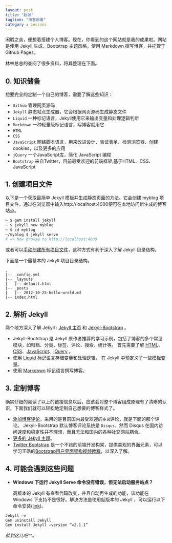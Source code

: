 ```yaml
---
layout: post
title: "起源"
tagline: "博客部署"
category : Lessons
---
```


闲暇之余，便想着搭建个人博客。现在，你看到的这个网站就是我的成果啦。网站是使用 Jekyll 生成，Bootstrap 主题风格，使用 Markdown 撰写博客，并托管于 Github Pages。

林林总总的查阅了很多资料，将其整理在下面。

## 0. 知识储备
 
想要完全的定制一个自己的博客，需要了解这些知识： 

* `Github` 管理网页源码
* `Jekyll` 静态站点生成器，它会根据网页源码生成静态文件
* `Liquid` 一种标记语言，Jekyll使用它来输出变量和处理逻辑判断
* `Markdown` 一种轻量级标记语言，写博客就用它
* `HTML`
* `CSS`
* `JavaScript` 网络脚本语言，用来改进设计、验证表单、检测浏览器、创建cookies，以及更多的应用
* `jQuery` 一个JavaScript库，简化 JavaScript 编程
* `Bootstrap` 来自Twitter，目前最受欢迎的前端框架,基于HTML、CSS、JavaScript
 
## 1. 创建项目文件

以下是一个获取最简单 Jekyll 模板并生成静态页面的方法。它会创建 myblog 项目文件，通过在浏览器中输入http://localhost:4000便可在本地访问新生成的博客站点。

```bash
~ $ gem install jekyll
~ $ jekyll new myblog
~ $ cd myblog
~/myblog $ jekyll serve
# => Now browse to http://localhost:4000
```

或者可以[手动创建所有项目文件](http://www.ruanyifeng.com/blog/2012/08/blogging_with_jekyll.html)，这种方式有利于深入了解 Jekyll 目录结构。

下面是一个最基本的 Jekyll 项目目录结构。

    .
    |-- _config.yml
    |-- _layouts
    |   |-- default.html
    |-- _posts
    |   |-- 2012-10-25-hello-wrold.md
    |-- index.html
		
## 2. 解析 Jekyll

两个地方深入了解 Jekyll : [Jekyll 主页](http://jekyllcn.com/) 和 [Jekyll-Bootstrap](http://jekyllbootstrap.com/) 。

* Jekyll-Bootstrap 是 Jekyll 原作者推荐的学习示例，包括了博客的多个常见模块，如归档、分类、标签、评论、搜索、统计等。 首先需要了解 [HTML](http://www.w3school.com.cn/h.asp)、[CSS](http://www.w3school.com.cn/css/index.asp)、[JavaScript](http://www.w3school.com.cn/js/index.asp）)、[jQuery](http://www.w3school.com.cn/jquery/index.asp) 。
* 使用 [Liquid](https://github.com/shopify/liquid/wiki/liquid-for-designers) 标记语言存储变量和处理逻辑， 在 Jekyll 中预定义了一些[模板变量](http://jekyllrb.com/docs/variables/)。
* 使用 [Markdown](http://wowubuntu.com/markdown/index.html) 标记语言撰写博客。
	
## 3. 定制博客
		
确实仔细的阅读了以上的链接信息以后，应该会对整个博客组成原理有了清晰的认识，下面我们就可以轻松地定制自己想要的博客样式了。
	
* [添加博客评论](http://liberize.me/tech/jekyll-use-duoshuo-comment-system.html)，采用的是目前国内最受欢迎的`多说`评论，就是下面的那个评论。 Jekyll-Bootstrap 默认博客评论系统是 `Disqus`，然而 Disqus 在国内访问速度和稳定性并不理想，而且无法和国内的各种社交网站耦合。
* [更多的 Jekyll 主题](http://jekyllthemes.org/)。
* [Twitter Bootstrap](http://www.bootcss.com/) 是一个不错的前端开发构架，提供美观的界面元素，可以学习王皓的[Bootstrap用户界面架构视频教程](http://www.icoolxue.com/album/show/78)，以深入了解。

## 4. 可能会遇到这些问题

* __Windows 下运行 Jekyll Serve 命令没有错误，但无法启动服务站点？__

	高版本的 Jekyll 有查看代码改变，并且自动再生成的功能，该功能在 Windows 下支持不是很好。解决方法是使用低版本的 Jekyll ，可以运行以下命令安装([link](https://github.com/jekyll/jekyll/issues/3221))。 

```bash
Jekyll –v
Gem uninstall Jekyll
Gem install Jekyll –version “=2.1.1”
```

_就到这儿吧^^。_









